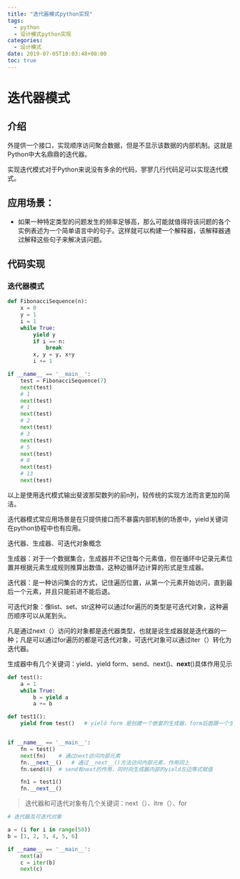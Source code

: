 ```yaml
---
title: "迭代器模式python实现"
tags:
  - python
  - 设计模式python实现
categories:
  - 设计模式
date: 2019-07-05T10:03:48+08:00
toc: true
---
```


# 迭代器模式

## 介绍

外提供一个接口，实现顺序访问聚合数据，但是不显示该数据的内部机制。这就是Python中大名鼎鼎的迭代器。
<!--more-->

实现迭代模式对于Python来说没有多余的代码，寥寥几行代码足可以实现迭代模式。
## 应用场景：

-  如果一种特定类型的问题发生的频率足够高，那么可能就值得将该问题的各个实例表述为一个简单语言中的句子。这样就可以构建一个解释器，该解释器通过解释这些句子来解决该问题。

## 代码实现

### 迭代器模式

```python
def FibonacciSequence(n):
    x = 0
    y = 1
    i = 1
    while True:
        yield y
        if i == n:
            break
        x, y = y, x+y
        i += 1

if __name__ == '__main__':
    test = FibonacciSequence(7)
    next(test)
    # 1
    next(test)
    # 1
    next(test)
    # 2
    next(test)
    # 3
    next(test)
    # 5
    next(test)
    # 8
    next(test)
    # 13
    next(test)
```

以上是使用迭代模式输出斐波那契数列的前n列，较传统的实现方法而言更加的简洁。

迭代器模式常应用场景是在只提供接口而不暴露内部机制的场景中，yield关键词在python协程中也有应用。

迭代器、生成器、可迭代对象概念

生成器：对于一个数据集合，生成器并不记住每个元素值，但在循环中记录元素位置并根据元素生成规则推算出数值，这种边循环边计算的形式是生成器。

迭代器：是一种访问集合的方式，记住遍历位置，从第一个元素开始访问，直到最后一个元素，并且只能前进不能后退。

可迭代对象：像list、set、str这种可以通过for遍历的类型是可迭代对象，这种遍历顺序可以从尾到头。

凡是通过next（）访问的对象都是迭代器类型，也就是说生成器就是迭代器的一种；凡是可以通过for遍历的都是可迭代对象，可迭代对象可以通过iter（）转化为迭代器。

生成器中有几个关键词：yield、yield form、send、next()、__next__()具体作用见示

```python
def test():
    a = 1
    while True:
        b = yield a
        a += b

def test1():
    yield from test()   # yield form 是创建一个嵌套的生成器，form后面跟一个生成器，每次执行到yield form后会先把内层的生成器执行完。


if __name__ == '__main__':
    fn = test()
    next(fn)    # 通过next访问内部元素
    fn.__next__()   # 通过__next__()方法访问内部元素，作用同上
    fn.send(4)  # send有next的作用，同时向生成器内部的yield左边等式赋值

    fn1 = test1()
    fn.__next__()
```

> 迭代器和可迭代对象有几个关键词：next（）、itre（）、for

```python
# 迭代器及可迭代对象

a = (i for i in range(50))
b = [1, 2, 3, 4, 5, 6]

if __name__ == '__main__':
    next(a)
    c = iter(b)
    next(c)
```